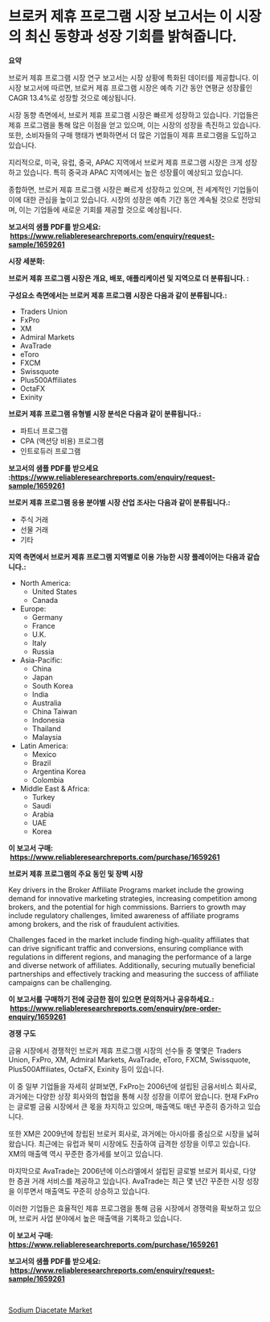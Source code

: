 <p><h1>브로커 제휴 프로그램 시장 보고서는 이 시장의 최신 동향과 성장 기회를 밝혀줍니다.</h1></p><p><strong>요약</strong></p>
<p><p>브로커 제휴 프로그램 시장 연구 보고서는 시장 상황에 특화된 데이터를 제공합니다. 이 시장 보고서에 따르면, 브로커 제휴 프로그램 시장은 예측 기간 동안 연평균 성장률인 CAGR 13.4%로 성장할 것으로 예상됩니다.</p><p>시장 동향 측면에서, 브로커 제휴 프로그램 시장은 빠르게 성장하고 있습니다. 기업들은 제휴 프로그램을 통해 많은 이점을 얻고 있으며, 이는 시장의 성장을 촉진하고 있습니다. 또한, 소비자들의 구매 행태가 변화하면서 더 많은 기업들이 제휴 프로그램을 도입하고 있습니다.</p><p>지리적으로, 미국, 유럽, 중국, APAC 지역에서 브로커 제휴 프로그램 시장은 크게 성장하고 있습니다. 특히 중국과 APAC 지역에서는 높은 성장률이 예상되고 있습니다.</p><p>종합하면, 브로커 제휴 프로그램 시장은 빠르게 성장하고 있으며, 전 세계적인 기업들이 이에 대한 관심을 높이고 있습니다. 시장의 성장은 예측 기간 동안 계속될 것으로 전망되며, 이는 기업들에 새로운 기회를 제공할 것으로 예상됩니다.</p></p>
<p><strong>보고서의 샘플 PDF를 받으세요: &nbsp;<a href="https://www.reliableresearchreports.com/enquiry/request-sample/1659261">https://www.reliableresearchreports.com/enquiry/request-sample/1659261</a></strong></p>
<p><strong>시장 세분화:</strong></p>
<p><strong> 브로커 제휴 프로그램 시장은 개요, 배포, 애플리케이션 및 지역으로 더 분류됩니다. :</strong></p>
<p><strong>구성요소 측면에서는 브로커 제휴 프로그램 시장은 다음과 같이 분류됩니다.:</strong></p>
<p><ul><li>Traders Union</li><li>FxPro</li><li>XM</li><li>Admiral Markets</li><li>AvaTrade</li><li>eToro</li><li>FXCM</li><li>Swissquote</li><li>Plus500Affiliates</li><li>OctaFX</li><li>Exinity</li></ul></p>
<p><strong> 브로커 제휴 프로그램 유형별 시장 분석은 다음과 같이 분류됩니다.:</strong></p>
<p><ul><li>파트너 프로그램</li><li>CPA (액션당 비용) 프로그램</li><li>인트로듀러 프로그램</li></ul></p>
<p><strong>보고서의 샘플 PDF를 받으세요 :<a href="https://www.reliableresearchreports.com/enquiry/request-sample/1659261">https://www.reliableresearchreports.com/enquiry/request-sample/1659261</a></strong></p>
<p><strong> 브로커 제휴 프로그램 응용 분야별 시장 산업 조사는 다음과 같이 분류됩니다.:</strong></p>
<p><ul><li>주식 거래</li><li>선물 거래</li><li>기타</li></ul></p>
<p><strong>지역 측면에서 브로커 제휴 프로그램 지역별로 이용 가능한 시장 플레이어는 다음과 같습니다.:</strong></p>
<p><ul>
    <li>
        North America:
        <ul>
            <li>United States</li>
            <li>Canada</li>
        </ul>
    </li>
    <li>
        Europe:
        <ul>
            <li>Germany</li>
            <li>France</li>
            <li>U.K.</li>
            <li>Italy</li>
            <li>Russia</li>
        </ul>
    </li>
    <li>
        Asia-Pacific:
        <ul>
            <li>China</li>
            <li>Japan</li>
            <li>South Korea</li>
            <li>India</li>
            <li>Australia</li>
            <li>China Taiwan</li>
            <li>Indonesia</li>
            <li>Thailand</li>
            <li>Malaysia</li>
        </ul>
    </li>
    <li>
        Latin America:
        <ul>
            <li>Mexico</li>
            <li>Brazil</li>
            <li>Argentina Korea</li>
            <li>Colombia</li>
        </ul>
    </li>
    <li>
        Middle East & Africa:
        <ul>
            <li>Turkey</li>
            <li>Saudi</li>
            <li>Arabia</li>
            <li>UAE</li>
            <li>Korea</li>
        </ul>
    </li>
    </ul></p>
<p><strong>이 보고서 구매: &nbsp;<a href="https://www.reliableresearchreports.com/purchase/1659261">https://www.reliableresearchreports.com/purchase/1659261</a></strong></p>
<p><strong>브로커 제휴 프로그램의 주요 동인 및 장벽 시장</strong></p>
<p><p>Key drivers in the Broker Affiliate Programs market include the growing demand for innovative marketing strategies, increasing competition among brokers, and the potential for high commissions. Barriers to growth may include regulatory challenges, limited awareness of affiliate programs among brokers, and the risk of fraudulent activities.</p><p>Challenges faced in the market include finding high-quality affiliates that can drive significant traffic and conversions, ensuring compliance with regulations in different regions, and managing the performance of a large and diverse network of affiliates. Additionally, securing mutually beneficial partnerships and effectively tracking and measuring the success of affiliate campaigns can be challenging.</p></p>
<p><strong>이 보고서를 구매하기 전에 궁금한 점이 있으면 문의하거나 공유하세요.: &nbsp;<a href="https://www.reliableresearchreports.com/enquiry/pre-order-enquiry/1659261">https://www.reliableresearchreports.com/enquiry/pre-order-enquiry/1659261</a></strong></p>
<p><strong>경쟁 구도</strong></p>
<p><p>금융 시장에서 경쟁적인 브로커 제휴 프로그램 시장의 선수들 중 몇몇은 Traders Union, FxPro, XM, Admiral Markets, AvaTrade, eToro, FXCM, Swissquote, Plus500Affiliates, OctaFX, Exinity 등이 있습니다.</p><p>이 중 일부 기업들을 자세히 살펴보면, FxPro는 2006년에 설립된 금융서비스 회사로, 과거에는 다양한 상장 회사와의 협업을 통해 시장 성장을 이루어 왔습니다. 현재 FxPro는 글로벌 금융 시장에서 큰 몫을 차지하고 있으며, 매출액도 매년 꾸준히 증가하고 있습니다.</p><p>또한 XM은 2009년에 창립된 브로커 회사로, 과거에는 아시아를 중심으로 시장을 넓혀왔습니다. 최근에는 유럽과 북미 시장에도 진출하여 급격한 성장을 이루고 있습니다. XM의 매출액 역시 꾸준한 증가세를 보이고 있습니다.</p><p>마지막으로 AvaTrade는 2006년에 이스라엘에서 설립된 글로벌 브로커 회사로, 다양한 증권 거래 서비스를 제공하고 있습니다. AvaTrade는 최근 몇 년간 꾸준한 시장 성장을 이루면서 매출액도 꾸준히 상승하고 있습니다.</p><p>이러한 기업들은 효율적인 제휴 프로그램을 통해 금융 시장에서 경쟁력을 확보하고 있으며, 브로커 사업 분야에서 높은 매출액을 기록하고 있습니다.</p></p>
<p><strong>이 보고서 구매: &nbsp; <a href="https://www.reliableresearchreports.com/purchase/1659261">https://www.reliableresearchreports.com/purchase/1659261</a></strong></p>
<p><strong>보고서의 샘플 PDF를 받으세요: &nbsp;<a href="https://www.reliableresearchreports.com/enquiry/request-sample/1659261">https://www.reliableresearchreports.com/enquiry/request-sample/1659261</a></strong><strong></strong></p>
<p>&nbsp;</p>
<p><p><a href="https://noble-drawer-34c.notion.site/Sodium-Diacetate-Market-Research-Report-Forecasted-for-Period-from-2024-2031-by-Market-Type-Mark-9de3ca58bc3a4a3eaa90da7c1091b74e">Sodium Diacetate Market</a></p></p>